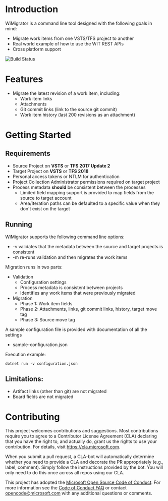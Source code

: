 # Introduction 
WiMigrator is a command line tool designed with the following goals in mind:
* Migrate work items from one VSTS/TFS project to another
* Real world example of how to use the WIT REST APIs
* Cross platform support

![Build Status](https://vsts-wit.visualstudio.com/_apis/public/build/definitions/2a08f204-c80c-4f7e-82c8-f27e28f2becd/1/badge)

# Features
* Migrate the latest revision of a work item, including:
  * Work item links
  * Attachments
  * Git commit links (link to the source git commit)
  * Work item history (last 200 revisions as an attachment)

# Getting Started
## Requirements
* Source Project on **VSTS** or **TFS 2017 Update 2**
* Target Project on **VSTS** or **TFS 2018**
* Personal access tokens or NTLM for authentication 
* Project Collection Administrator permissions required on target project
* Process metadata **should** be consistent between the processes
  * Limited field mapping support is provided to map fields from the source to target account
  * Area/Iteration paths can be defaulted to a specific value when they don't exist on the target

## Running
WiMigrator supports the following command line options:
* -v validates that the metadata between the source and target projects is consistent 
* -m re-runs validation and then migrates the work items 

Migration runs in two parts:
* Validation
  * Configuration settings
  * Process metadata is consistent between projects
  * Identifies any work items that were previously migrated
* Migration
  * Phase 1: Work item fields
  * Phase 2: Attachments, links, git commit links, history, target move tag
  * Phase 3: Source move tag

A sample configuration file is provided with documentation of all the settings
* sample-configuration.json

Execution example:
```
dotnet run -v configuration.json
```

## Limitations:
  * Artifact links (other than git) are not migrated
  * Board fields are not migrated

# Contributing

This project welcomes contributions and suggestions.  Most contributions require you to agree to a
Contributor License Agreement (CLA) declaring that you have the right to, and actually do, grant us
the rights to use your contribution. For details, visit https://cla.microsoft.com.

When you submit a pull request, a CLA-bot will automatically determine whether you need to provide
a CLA and decorate the PR appropriately (e.g., label, comment). Simply follow the instructions
provided by the bot. You will only need to do this once across all repos using our CLA.

This project has adopted the [Microsoft Open Source Code of Conduct](https://opensource.microsoft.com/codeofconduct/).
For more information see the [Code of Conduct FAQ](https://opensource.microsoft.com/codeofconduct/faq/) or
contact [opencode@microsoft.com](mailto:opencode@microsoft.com) with any additional questions or comments.